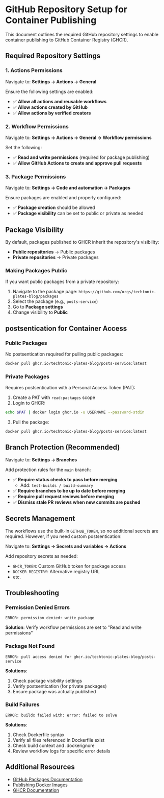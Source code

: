 # GitHub Repository Setup for Container Publishing

This document outlines the required GitHub repository settings to enable container publishing to GitHub Container Registry (GHCR).

## Required Repository Settings

### 1. Actions Permissions

Navigate to: **Settings → Actions → General**

Ensure the following settings are enabled:
- ✅ **Allow all actions and reusable workflows**
- ✅ **Allow actions created by GitHub**
- ✅ **Allow actions by verified creators**

### 2. Workflow Permissions

Navigate to: **Settings → Actions → General → Workflow permissions**

Set the following:
- ✅ **Read and write permissions** (required for package publishing)
- ✅ **Allow GitHub Actions to create and approve pull requests**

### 3. Package Permissions

Navigate to: **Settings → Code and automation → Packages**

Ensure packages are enabled and properly configured:
- ✅ **Package creation** should be allowed
- ✅ **Package visibility** can be set to public or private as needed

## Package Visibility

By default, packages published to GHCR inherit the repository's visibility:
- **Public repositories** → Public packages
- **Private repositories** → Private packages

### Making Packages Public

If you want public packages from a private repository:

1. Navigate to the package page: `https://github.com/orgs/techtonic-plates-blog/packages`
2. Select the package (e.g., `posts-service`)
3. Go to **Package settings**
4. Change visibility to **Public**

## postsentication for Container Access

### Public Packages
No postsentication required for pulling public packages:
```bash
docker pull ghcr.io/techtonic-plates-blog/posts-service:latest
```

### Private Packages
Requires postsentication with a Personal Access Token (PAT):

1. Create a PAT with `read:packages` scope
2. Login to GHCR:
```bash
echo $PAT | docker login ghcr.io -u USERNAME --password-stdin
```
3. Pull the package:
```bash
docker pull ghcr.io/techtonic-plates-blog/posts-service:latest
```

## Branch Protection (Recommended)

Navigate to: **Settings → Branches**

Add protection rules for the `main` branch:
- ✅ **Require status checks to pass before merging**
  - Add: `test-builds / build-summary`
- ✅ **Require branches to be up to date before merging**
- ✅ **Require pull request reviews before merging**
- ✅ **Dismiss stale PR reviews when new commits are pushed**

## Secrets Management

The workflows use the built-in `GITHUB_TOKEN`, so no additional secrets are required. However, if you need custom postsentication:

Navigate to: **Settings → Secrets and variables → Actions**

Add repository secrets as needed:
- `GHCR_TOKEN`: Custom GitHub token for package access
- `DOCKER_REGISTRY`: Alternative registry URL
- etc.

## Troubleshooting

### Permission Denied Errors
```
ERROR: permission denied: write_package
```

**Solution**: Verify workflow permissions are set to "Read and write permissions"

### Package Not Found
```
ERROR: pull access denied for ghcr.io/techtonic-plates-blog/posts-service
```

**Solutions**:
1. Check package visibility settings
2. Verify postsentication (for private packages)
3. Ensure package was actually published

### Build Failures
```
ERROR: buildx failed with: error: failed to solve
```

**Solutions**:
1. Check Dockerfile syntax
2. Verify all files referenced in Dockerfile exist
3. Check build context and .dockerignore
4. Review workflow logs for specific error details

## Additional Resources

- [GitHub Packages Documentation](https://docs.github.com/en/packages)
- [Publishing Docker Images](https://docs.github.com/en/actions/publishing-packages/publishing-docker-images)
- [GHCR Documentation](https://docs.github.com/en/packages/working-with-a-github-packages-registry/working-with-the-container-registry)
